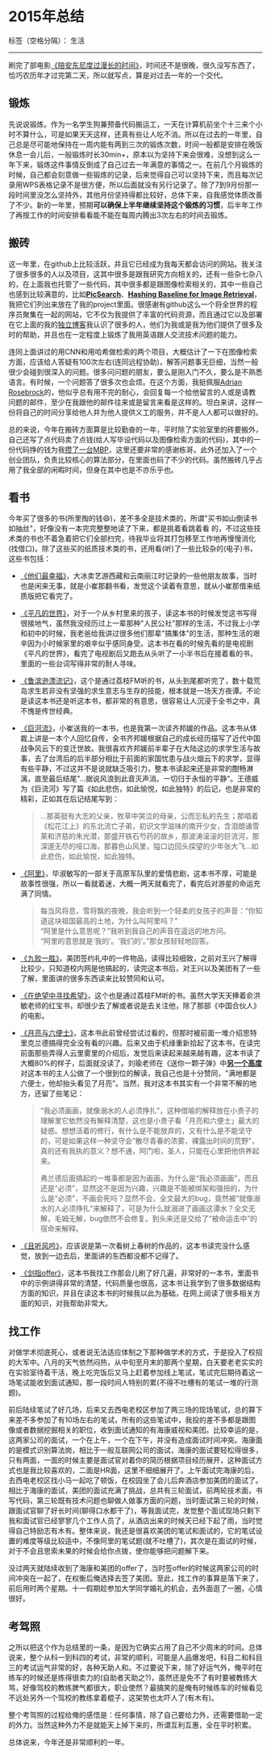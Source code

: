 # 2015年总结

标签（空格分隔）： 生活

---

刷完了部电影[《陪安东尼度过漫长的时间》](http://movie.douban.com/subject/26269510/)，时间还不是很晚，很久没写东西了，恰巧农历年才过完第二天，所以就写点，算是对过去一年的一个交代。

## 锻炼
先说说锻炼。作为一名学生狗兼预备代码搬运工，一天在计算机前坐个十三来个小时不算什么，可是如果天天这样，还真有些让人吃不消。所以在过去的一年里，自己总是尽可能地保持在一周内能有两到三次的锻炼次数，时间一般都是安排在晚饭休息一会儿后，一般锻炼时长30min+，原本以为坚持下来会很难，没想到这么一年下来，锻炼这件事情反倒成了自己过去一年满意的事情之一。在前几个月锻炼的时候，自己都会刻意做一些锻炼的记录，后来觉得自己可以坚持下来，而且每次记录用WPS表格记录不是很方便，所以后面就没有另行记录了。除了7到9月份那一段时间里没怎么坚持外，其他月份坚持得都比较好，总体下来，自我感觉体质改善了不少。新的一年里，预期**可以确保上半年继续坚持这个锻炼的习惯**，后半年工作了再按工作的时间安排看看能不能在每周内腾出3次左右的时间去锻炼。

## 搬砖
这一年里，在github上比较活跃，并且它已经成为我每天都会访问的网站。我关注了很多很多的人以及项目，这其中很多是跟我研究方向相关的，还有一些杂七杂八的，在上面我也托管了一些代码，其中很多都是跟图像检索相关的，其中一些自己也感到比较满意的，比如[**PicSearch**](https://github.com/willard-yuan/CNN-for-Image-Retrieval)、[**Hashing Baseline for Image Retrieval**](https://github.com/willard-yuan/hashing-baseline-for-image-retrieval)，我把它们列出来放在了我的project里面。很感谢有github这么一个将全世界的程序员聚集在一起的网站，它不仅为我提供了丰富的代码资源，而且通过它以及部署在它上面的我的[独立博客]()我认识了很多的人，他们为我或是我为他们提供了很多及时的帮助，并且也在一定程度上锻炼了我用英语跟人交流技术问题的能力。

连同上面讲过的用CNN和用哈希做检索的两个项目，大概估计了一下在图像检索方面，应该给人答疑有100次左右(连同远程协助)，解答问题事无巨细，当然一般很少会碰到很深入的问题。很多问问题的朋友，要么是刚入门不久，要么是不熟悉语言。有时候，一个问题答了很多次也会烦。在这个方面，我挺佩服[Adrian Rosebrock](http://www.pyimagesearch.com/)的，他似乎总有用不完的耐心，会回复每一个给他留言的人或是请教问题的邮件，至少在我跟他的邮件往来或是留言来看是这样的。坦白来讲，这样一份将自己的时间分享给他人并为他人提供义工的服务，并不是人人都可以做好的。

总的来说，今年在搬砖方面算是比较勤奋的一年，平时除了实验室里的砖要搬外，自己还写了点代码卖了点钱(给人写毕设代码以及图像检索方面的代码)，其中的一份代码挣的钱为我[攒了一台MBP](http://yongyuan.name/blog/macbook-comes.html)，这里还要非常的感谢栋哥。此外还加入了一个创业团队，负责比较核心的算法部分，在里面也码了不少的代码。虽然搬砖几乎占用了我全部的闲暇时间，但身在其中也是不亦乐乎也。

## 看书
今年买了很多的书(所里掏的钱😄)，差不多全是技术类的，所谓"买书如山倒读书如抽丝"，好像没有一本完完整整地读了下来，都是挑着看跳着看 的，不过这些技术类的书也不着急着把它们全部扫完，待我毕业将其打包移至工作地再慢慢消化(找借口)。除了这些买的纸质技术类的书，还用看(听)了一些比较杂的(电子)书，这些书包括：

- [《他们最幸福》](http://book.douban.com/subject/25697520/)，大冰卖艺游西藏和云南丽江时记录的一些他朋友故事，当时也是闲来无事，就是小崔那翻书看，发觉这个读着有意思，就从小崔那借来纸质版把它看完了。  
- [《平凡的世界》](http://book.douban.com/subject/1084165/)，对于一个从乡村里来的孩子，读这本书的时候发觉这书写得很接地气，虽然我没经历过上一辈那种"人民公社"那样的生活，不过我上小学和初中的时候，我老爸给我讲过很多他们那辈"搞集体"的生活，那种生活的艰辛因为小时候家里的艰辛似乎感同身受。这本书在看的时候先看的是电视剧《平凡的世界》，看完了电视剧后又跑去从头听了一小半书后在接着看的书，里面的一些台词写得非常的耐人寻味。  
- [《鲁滨逊漂流记》](https://book.douban.com/subject/1122914/)，这个是通过荔枝FM听的书，从头到尾都听完了，数十载荒岛求生若非没有坚强的求生意志与生存的技能，根本就是一场天方夜谭。不论是读这本书还是听这本书，都非常的有意思，很容易让人沉浸于全书之中，真不愧是传世经典。  
- [《巨河流》](https://book.douban.com/subject/4842446/)，小崔送我的一本书，也是我第一次读齐邦媛的作品。这本书从体裁上讲是一本个人回忆自传，全书齐邦媛根据自己的成长经历描写了近代中国战争风云下的变迁世故。我很喜欢齐邦媛前半辈子在大陆这边的求学生活与故事，去了台湾后的后半部分相比于前面的家国忧患与战火烟云下的求学，显得有些平静，不过这并不是说就缺乏吸引力，整本书读起来还是非常的酣畅淋漓，直至最后结尾"...据说风浪到此音灭声消。一切归于永恒的平静"。王德威为《巨流河》写了篇《如此悲伤，如此愉悦，如此独特》的后记，也是非常的精彩，正如其在后记结尾写到：

  > ...那英挺有大志的父亲，牧草中哭泣的母亲，公而忘私的先生；那唱着《松花江上》的东北流亡子弟，初识文学滋味的南开少女，含泪朗诵雪莱和济慈的朱光潜，那盛开铁石芍药的故乡，那波涛滚滚的巨流河，那深邃无尽的哑口海，那暮色山风里，隘口边回头探望的少年张大飞...如此悲伤，如此愉悦，如此独特。

- [《阿里》](https://book.douban.com/subject/4239111/)，毕淑敏写的一部关于高原军队里的爱情悲剧，这本书不厚，可能是故事性很强，所以一看就着迷，大概一两天就看完了，看完后对游星的命运充满了同情。 
 
  > 每当风将息，雪将飘的夜晚，我会听到一个轻柔的女孩子的声音：“你知道这块祖国最高的土地，为什么叫阿里吗？”  
  > “阿里是什么意思呢？”我听到我自己的声音在遥远的地方问。  
  > “阿里的意思就是‘我的’。‘我们的’。”那女孩轻轻地回答。

- [《九败一胜》](https://book.douban.com/subject/25975454/)，美团签约礼中的一件物品，读得比较细致，之前对王兴了解得比较少，只知道校内网是他搞起的，读完这本书后，对王兴以及美团有了一些了解，里面讲的很多东西读来比较赞同和认可。
- [《在绝望中寻找希望》](https://book.douban.com/subject/25876244/)，这个也是通过荔枝FM听的书。虽然大学天天捧着俞洪敏老师的红宝书，却很少去了解或者说是去关注他，除了那部《中国合伙人》的电影。
- [《月亮与六便士》](https://book.douban.com/subject/1858513/)，这本书此前曾经尝试过看的，但那时被前面一堆介绍思特里克兰德搞得完全没有看的兴趣。后来又由于机缘重新拾起了这本书，在读完前面那些弄得人云里雾里的介绍后，发觉后来读起来越来越有趣，这本书读了大概80%的样子，后面就没读了。刘瑜老师在《送你一颗子弹》中[**另一个高度**](https://book.douban.com/review/2372405/)对这本书的主人公做了一个很到位的解读，我自己也是十分赞同，"满地都是六便士，他却抬头看见了月亮"。当然，我对这本书其实有一个非常不解的地方，还留了些笔记：

  > “我必须画画，就像溺水的人必须挣扎”，这种借喻的解释放在小贵子的理解里它依然没有解释清楚，这也是小贵子看「月亮和六便士」最大的疑惑。想想活着的修行，有什么是不能放弃的，又有什么是不能坚守的，可是如果这样一种坚守会“散尽青春的浓雾，裸露出时间的荒野”，真的还有我执的意义？想不通，阿门啦，圣人，只能在心里把他供养起来。  
  >  
  > 弗兰德后面搞起的一堆事都是因为画画，为什么是“我必须画画”，而且还是“必须”，显然这不是因为兴趣，兴趣是不能被绑架和强扭的，为什么是“必须”，不画会死吗？显然不会，全文最大的bug，竟然被“就像溺水的人必须挣扎”来解释了，可是为什么就溺进了画画这谭水？全文无解，毛姆无解，bug依然不会修复。到头来还是交给了“被命运击中”的宿命来解释。
  
- [《且听风吟》](https://book.douban.com/subject/1039752/)，应该说是第一次看树上春树的作品的，这本书读完没什么感觉，放到一边去后，里面讲的东西都没都不记得了。
- [《剑指offer》](https://book.douban.com/subject/6966465/)，这本书我找工作那会儿刷了好几遍，非常好的一本书，里面书中的示例讲得非常的清楚，代码质量也很高，这本书让我学到了很多数据结构方面的知识，并且在读这本书的时候我以此为基础，在网上阅读了很多相关方面的知识，对我帮助非常大。

## 找工作
对做学术彻底死心，或者说无法适应体制之下那种做学术的方式，于是投入了校招的大军中。八月的天气依然闷热，从中旬至月末的那两个星期，白天要老老实实的在实验室待着干活，晚上吃完饭后又马上赶着参加线上笔试，笔试完后期待着这一场笔试能收到面试通知，那一段时间人特别的累(不得不吐槽有的笔试一堆的行测题)。

前后陆续笔试了好几场，后来又去西电老校区参加了两三场的现场笔试，总的算下来差不多参加了有10场左右的笔试，所有的这些笔试中，我投的差不多都是跟图像或者数据挖掘相关的职位，收到面试通知的有海康威视和美团。比较幸运的是，这两家公司的面试，一个在上午，一个在下午，并没有造成面试时间冲突。海康面的是模式识别算法岗，相比于一般互联网公司的面试，海康的面试要轻松得很多，只有两面，一面的时候主要是面试官对着你的简历根据项目经历展开，这种面试方式也是我比较喜欢的，二面是HR面，这里不细细展开了。上午面试完海康的后，去西电老校区找小马一起吃了顿饭，在校园坐了会儿后奔酒店参加美团的面试了。相比于海康的面试，美团的面试充满了挑战，总共有三轮面试，前两轮技术面，书写代码，第三轮既有技术问题也聊做人做事方面的问题，当时面试第三轮的时候，跟面试官聊了好长时间(聊得口水都干了)，等我面试完，发觉整个面试现场只剩下我和面试官已经寥寥几个工作人员了，从酒店出来的时候天已经下起了雨，当时觉得自己特励志有木有。整体来说，我还是很喜欢美团的笔试和面试的，它的笔试设置的难度等级比较适中，不像阿里的笔试题(就不吐槽了)，其次是在面试的时候，对于不会且思索未果的时候会给你点拨，使你能够把问题解下来。

没过两天就陆续收到了海康和美团的offer了，当时签offer的时候这两家公司的时间冲突在一起了，在权衡后俺选择去签了美团。至此，找工作的事算是落下来了，前后用时两个星期。十一假期趁参加大学同学婚礼的机会，去外面逛了一圈，心情很好。

## 考驾照
之所以把这个作为总结里的一条，是因为它确实占用了自己不少周末的时间。总体说来，整个从科一到科四的考试，非常的顺利，可能是人品爆发吧，科目二和科目三的考试运气非常的好，各种天助人和。不过要说下来，除了好运气外，俺平时在练车的时候还是练得很卖力的(自助者天助之?)，虽然还是免不了有时要被教练大骂，好像驾校的教练脾气都很大，职业使然？最搞笑的是俺有时候练车的时候看见不远处另外一个驾校的教练拿着棍子，这架势也太吓人了(有木有)。

整个考驾照的过程给俺的感悟是：任何事情，除了自己要给力外，还需要借助一定的外力。当然这种外力不是就能天上掉下来的，所谓互利互惠，全在平时积累。

总体说来，今年还是非常顺利的一年。

